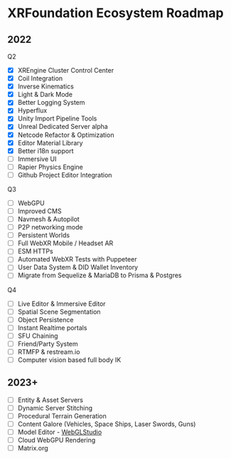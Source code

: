 # XRFoundation Ecosystem Roadmap

## 2022

Q2

- [x] XREngine Cluster Control Center
- [x] Coil Integration
- [x] Inverse Kinematics
- [x] Light & Dark Mode
- [x] Better Logging System
- [x] Hyperflux
- [x] Unity Import Pipeline Tools
- [x] Unreal Dedicated Server alpha
- [x] Netcode Refactor & Optimization
- [x] Editor Material Library
- [x] Better i18n support
- [ ] Immersive UI
- [ ] Rapier Physics Engine
- [ ] Github Project Editor Integration

Q3

- [ ] WebGPU
- [ ] Improved CMS
- [ ] Navmesh & Autopilot
- [ ] P2P networking mode
- [ ] Persistent Worlds
- [ ] Full WebXR Mobile / Headset AR
- [ ] ESM HTTPs
- [ ] Automated WebXR Tests with Puppeteer
- [ ] User Data System & DID Wallet Inventory
- [ ] Migrate from Sequelize & MariaDB to Prisma & Postgres

Q4 

- [ ] Live Editor & Immersive Editor
- [ ] Spatial Scene Segmentation
- [ ] Object Persistence
- [ ] Instant Realtime portals
- [ ] SFU Chaining
- [ ] Friend/Party System
- [ ] RTMFP & restream.io
- [ ] Computer vision based full body IK 

## 2023+

- [ ] Entity & Asset Servers
- [ ] Dynamic Server Stitching
- [ ] Procedural Terrain Generation
- [ ] Content Galore (Vehicles, Space Ships, Laser Swords, Guns)
- [ ] Model Editor - [WebGLStudio](https://github.com/jagenjo/webglstudio.js)
- [ ] Cloud WebGPU Rendering
- [ ] Matrix.org
